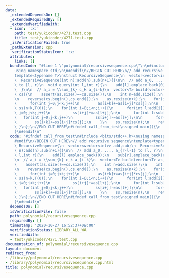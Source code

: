 ```yaml
---
data:
  _extendedDependsOn: []
  _extendedRequiredBy: []
  _extendedVerifiedWith:
  - icon: ':x:'
    path: test/yukicoder/4271.test.cpp
    title: test/yukicoder/4271.test.cpp
  _isVerificationFailed: true
  _pathExtension: cpp
  _verificationStatusIcon: ':x:'
  attributes:
    links: []
  bundledCode: "#line 1 \"polynomial/recursivesequence.cpp\"\n\n#include <bits/stdc++.h>\n\
    using namespace std;\n\n#endif\n//BEGIN CUT HERE\n// add recursive sequence\n\
    template<typename T>\nstruct RecursiveSequence{\n  vector<vector<int>> add,sub;\n\
    \  RecursiveSequence(int n):add(n),sub(n+1){}\n\n  // add a_0, ..., a_{r-l-1}\
    \ to [l, r)\n  void query(int l,int r){\n    add[l].emplace_back(0);\n    sub[r].emplace_back(r-l);\n\
    \  }\n\n  // a_i = \\sum_{k} c_k a_{i-k}\n  vector<T> build(vector<T> as,vector<T>\
    \ cs){\n    assert(as.size()==cs.size());\n    int n=add.size();\n    int k=as.size();\n\
    \n    reverse(cs.begin(),cs.end());\n    as.resize(n+k);\n    for(int i=0;i<n;i++)\n\
    \      for(int j=0;j<k;j++)\n        as[i+k]+=as[i+j]*cs[j];\n\n    vector<T>\
    \ ss(n+k,T(0));\n    for(int i=0;i<n;i++){\n      for(int l:add[i])\n        for(int\
    \ j=0;j<k;j++)\n          ss[i+j]+=as[l+j];\n\n      for(int l:sub[i])\n     \
    \   for(int j=0;j<k;j++)\n          ss[i+j]-=as[l+j];\n\n      for(int j=0;j<k;j++)\n\
    \        ss[i+k]+=ss[i+j]*cs[j];\n    }\n    ss.resize(n);\n    return ss;\n \
    \ }\n};\n//END CUT HERE\n#ifndef call_from_test\nsigned main(){\n  return 0;\n\
    }\n#endif\n"
  code: "#ifndef call_from_test\n#include <bits/stdc++.h>\nusing namespace std;\n\n\
    #endif\n//BEGIN CUT HERE\n// add recursive sequence\ntemplate<typename T>\nstruct\
    \ RecursiveSequence{\n  vector<vector<int>> add,sub;\n  RecursiveSequence(int\
    \ n):add(n),sub(n+1){}\n\n  // add a_0, ..., a_{r-l-1} to [l, r)\n  void query(int\
    \ l,int r){\n    add[l].emplace_back(0);\n    sub[r].emplace_back(r-l);\n  }\n\
    \n  // a_i = \\sum_{k} c_k a_{i-k}\n  vector<T> build(vector<T> as,vector<T> cs){\n\
    \    assert(as.size()==cs.size());\n    int n=add.size();\n    int k=as.size();\n\
    \n    reverse(cs.begin(),cs.end());\n    as.resize(n+k);\n    for(int i=0;i<n;i++)\n\
    \      for(int j=0;j<k;j++)\n        as[i+k]+=as[i+j]*cs[j];\n\n    vector<T>\
    \ ss(n+k,T(0));\n    for(int i=0;i<n;i++){\n      for(int l:add[i])\n        for(int\
    \ j=0;j<k;j++)\n          ss[i+j]+=as[l+j];\n\n      for(int l:sub[i])\n     \
    \   for(int j=0;j<k;j++)\n          ss[i+j]-=as[l+j];\n\n      for(int j=0;j<k;j++)\n\
    \        ss[i+k]+=ss[i+j]*cs[j];\n    }\n    ss.resize(n);\n    return ss;\n \
    \ }\n};\n//END CUT HERE\n#ifndef call_from_test\nsigned main(){\n  return 0;\n\
    }\n#endif\n"
  dependsOn: []
  isVerificationFile: false
  path: polynomial/recursivesequence.cpp
  requiredBy: []
  timestamp: '2020-10-27 16:52:37+09:00'
  verificationStatus: LIBRARY_ALL_WA
  verifiedWith:
  - test/yukicoder/4271.test.cpp
documentation_of: polynomial/recursivesequence.cpp
layout: document
redirect_from:
- /library/polynomial/recursivesequence.cpp
- /library/polynomial/recursivesequence.cpp.html
title: polynomial/recursivesequence.cpp
---
```


